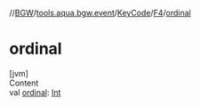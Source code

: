 //[BGW](../../../../index.md)/[tools.aqua.bgw.event](../../index.md)/[KeyCode](../index.md)/[F4](index.md)/[ordinal](ordinal.md)



# ordinal  
[jvm]  
Content  
val [ordinal](ordinal.md): [Int](https://kotlinlang.org/api/latest/jvm/stdlib/kotlin/-int/index.html)  



